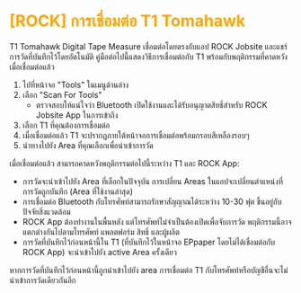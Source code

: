# <span style="color: orange">[ROCK] การเชื่อมต่อ T1 Tomahawk</span>

T1 Tomahawk Digital Tape Measure เชื่อมต่อโดยตรงกับแอป ROCK Jobsite และแชร์การวัดที่บันทึกไว้โดยอัตโนมัติ คู่มือต่อไปนี้แสดงวิธีการเชื่อมต่อกับ T1 พร้อมกับพฤติกรรมที่คาดหวังเมื่อเชื่อมต่อแล้ว

1. ไปที่หน้าจอ "Tools" ในเมนูด้านล่าง
2. เลือก "Scan For Tools"
   - ตรวจสอบให้แน่ใจว่า Bluetooth เปิดใช้งานและได้รับอนุญาตสิทธิ์สำหรับ ROCK Jobsite App ในการเข้าถึง
3. เลือก T1 ที่คุณต้องการเชื่อมต่อ
4. เมื่อเชื่อมต่อแล้ว T1 จะปรากฏภายใต้หน้าจอการเชื่อมต่อพร้อมกรอบสีเหลืองรอบๆ
5. นำทางไปยัง Area ที่คุณเลือกเพื่อนำเข้าการวัด

เมื่อเชื่อมต่อแล้ว สามารถคาดหวังพฤติกรรมต่อไปนี้ระหว่าง T1 และ ROCK App:

- การวัดจะนำเข้าไปยัง Area ที่เลือกในปัจจุบัน การเปลี่ยน Areas ในแอปจะเปลี่ยนตำแหน่งที่การวัดถูกบันทึก (Area ที่ใช้งานล่าสุด)
- การเชื่อมต่อ Bluetooth กับโทรศัพท์สามารถรักษาสัญญาณได้ระหว่าง 10-30 ฟุต ขึ้นอยู่กับปัจจัยสิ่งแวดล้อม
- ROCK App ต้องทำงานในพื้นหลัง แต่โทรศัพท์ไม่จำเป็นต้องเปิดเพื่อจับการวัด พฤติกรรมนี้อาจแตกต่างกันไปตามโทรศัพท์ แพลตฟอร์ม สิทธิ์ และผู้ผลิต
- การวัดที่บันทึกไว้ก่อนหน้านี้ใน T1 (ที่บันทึกไว้ในหน้าจอ EPpaper โดยไม่ได้เชื่อมต่อกับ ROCK App) จะนำเข้าไปยัง active Area ครั้งเดียว

หากการวัดที่บันทึกไว้ก่อนหน้านี้ถูกนำเข้าไปยัง area การเชื่อมต่อ T1 กับโทรศัพท์หรือบัญชีอื่นจะไม่นำเข้าการวัดเดียวกันอีก

